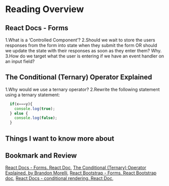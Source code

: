 # Reading Overview

## React Docs - Forms

1.What is a ‘Controlled Component’?
2.Should we wait to store the users responses from the form into state when they submit the form OR should we update the state with their responses as soon as they enter them? Why.
3.How do we target what the user is entering if we have an event handler on an input field?

## The Conditional (Ternary) Operator Explained

1.Why would we use a ternary operator?
2.Rewrite the following statement using a ternary statement:

```js
  if(x===y){
    console.log(true);
  } else {
    console.log(false);
  }
```

## Things I want to know more about

## Bookmark and Review

[React Docs - Forms. React Doc](https://reactjs.org/docs/forms.html),
[The Conditional (Ternary) Operator Explained. by Brandon Morelli](https://codeburst.io/javascript-the-conditional-ternary-operator-explained-cac7218beeff),
[React Bootstrap - Forms. React Bootstrap doc](https://react-bootstrap.github.io/forms/overview/),
[React Docs - conditional rendering. React Doc](https://reactjs.org/docs/conditional-rendering.html),
